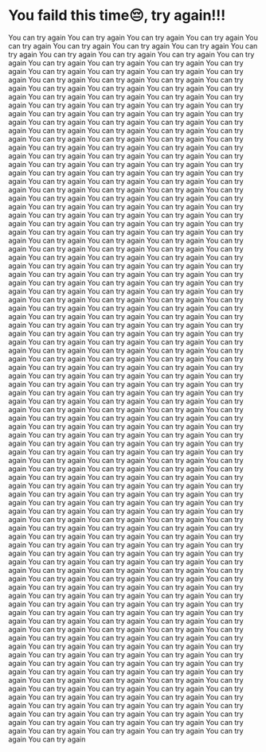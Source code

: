# You faild this time:pensive:, try again!!!
You can try again
You can try again
You can try again
You can try again
You can try again
You can try again
You can try again
You can try again
You can try again
You can try again
You can try again
You can try again
You can try again
You can try again
You can try again
You can try again
You can try again
You can try again
You can try again
You can try again
You can try again
You can try again
You can try again
You can try again
You can try again
You can try again
You can try again
You can try again
You can try again
You can try again
You can try again
You can try again
You can try again
You can try again
You can try again
You can try again
You can try again
You can try again
You can try again
You can try again
You can try again
You can try again
You can try again
You can try again
You can try again
You can try again
You can try again
You can try again
You can try again
You can try again
You can try again
You can try again
You can try again
You can try again
You can try again
You can try again
You can try again
You can try again
You can try again
You can try again
You can try again
You can try again
You can try again
You can try again
You can try again
You can try again
You can try again
You can try again
You can try again
You can try again
You can try again
You can try again
You can try again
You can try again
You can try again
You can try again
You can try again
You can try again
You can try again
You can try again
You can try again
You can try again
You can try again
You can try again
You can try again
You can try again
You can try again
You can try again
You can try again
You can try again
You can try again
You can try again
You can try again
You can try again
You can try again
You can try again
You can try again
You can try again
You can try again
You can try again
You can try again
You can try again
You can try again
You can try again
You can try again
You can try again
You can try again
You can try again
You can try again
You can try again
You can try again
You can try again
You can try again
You can try again
You can try again
You can try again
You can try again
You can try again
You can try again
You can try again
You can try again
You can try again
You can try again
You can try again
You can try again
You can try again
You can try again
You can try again
You can try again
You can try again
You can try again
You can try again
You can try again
You can try again
You can try again
You can try again
You can try again
You can try again
You can try again
You can try again
You can try again
You can try again
You can try again
You can try again
You can try again
You can try again
You can try again
You can try again
You can try again
You can try again
You can try again
You can try again
You can try again
You can try again
You can try again
You can try again
You can try again
You can try again
You can try again
You can try again
You can try again
You can try again
You can try again
You can try again
You can try again
You can try again
You can try again
You can try again
You can try again
You can try again
You can try again
You can try again
You can try again
You can try again
You can try again
You can try again
You can try again
You can try again
You can try again
You can try again
You can try again
You can try again
You can try again
You can try again
You can try again
You can try again
You can try again
You can try again
You can try again
You can try again
You can try again
You can try again
You can try again
You can try again
You can try again
You can try again
You can try again
You can try again
You can try again
You can try again
You can try again
You can try again
You can try again
You can try again
You can try again
You can try again
You can try again
You can try again
You can try again
You can try again
You can try again
You can try again
You can try again
You can try again
You can try again
You can try again
You can try again
You can try again
You can try again
You can try again
You can try again
You can try again
You can try again
You can try again
You can try again
You can try again
You can try again
You can try again
You can try again
You can try again
You can try again
You can try again
You can try again
You can try again
You can try again
You can try again
You can try again
You can try again
You can try again
You can try again
You can try again
You can try again
You can try again
You can try again
You can try again
You can try again
You can try again
You can try again
You can try again
You can try again
You can try again
You can try again
You can try again
You can try again
You can try again
You can try again
You can try again
You can try again
You can try again
You can try again
You can try again
You can try again
You can try again
You can try again
You can try again
You can try again
You can try again
You can try again
You can try again
You can try again
You can try again
You can try again
You can try again
You can try again
You can try again
You can try again
You can try again
You can try again
You can try again
You can try again
You can try again
You can try again
You can try again
You can try again
You can try again
You can try again
You can try again
You can try again
You can try again
You can try again
You can try again
You can try again
You can try again
You can try again
You can try again
You can try again
You can try again
You can try again
You can try again
You can try again
You can try again
You can try again
You can try again
You can try again
You can try again
You can try again
You can try again
You can try again
You can try again
You can try again
You can try again
You can try again
You can try again
You can try again
You can try again
You can try again
You can try again
You can try again
You can try again
You can try again
You can try again
You can try again
You can try again
You can try again
You can try again
You can try again
You can try again
You can try again
You can try again
You can try again
You can try again
You can try again
You can try again
You can try again

